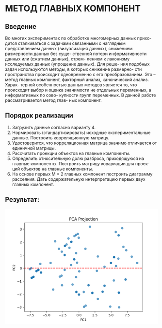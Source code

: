 # МЕТОД ГЛАВНЫХ КОМПОНЕНТ
## Введение
Во многих экспериментах по обработке многомерных данных прихо-
дится сталкиваться с задачами связанными с наглядным представлением
данных (визуализация данных), снижением размерности данных без суще-
ственной потери информативности данных или (сжатием данных), стрем-
лением к лаконизму исследуемых данных (упрощение данных). Для реше-
ния подобных задач используются методы, в которых снижение размерно-
сти пространства происходит одновременно с его преобразованием. Это –
метод главных компонент, факторный анализ, канонический анализ. Харак-
терной особенностью данных методов является то, что происходит выбор и
оценка значимости не отдельных переменных, а информативных по сово-
купности групп переменных. В данной работе рассматривается метод глав-
ных компонент.

## Порядок реализации
1) Загрузить данные согласно варианту 4.
2) Нормировать (стандартизировать) исходные экспериментальные данные. Построить корреляционную матрицу.
3) Удостоверится, что корреляционная матрица значимо отличается
от единичной матрицы.
4) Рассчитать проекции объектов на главные компоненты.
5) Определить относительную долю разброса, приходящуюся на
главные компоненты. Построить матрицу ковариации для проек-
ций объектов на главные компоненты.
6) На основе первых M = 2 главных компонент построить диаграмму
рассеяния. Дать содержательную интерпретацию первых двух
главных компонент.
## Результат:
![img.png](img.png)



